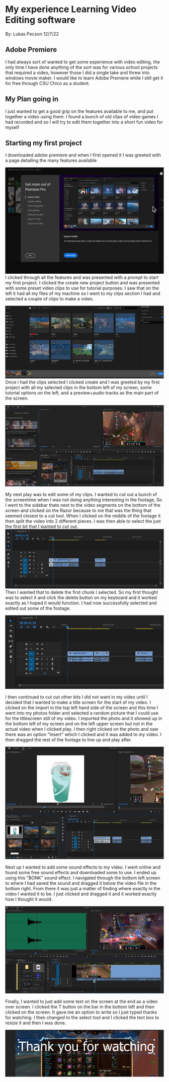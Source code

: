 # My experience Learning Video Editing software
By: Lukas Pecson 12/7/22

## Adobe Premiere
I had always sort of wanted to get some experience with video editing, the only time I have done anything of the sort was for various school projects that required a video, however those I did a single take and threw into windows movie maker. I would like to learn Adobe Premiere while I still get it for free through CSU Chico as a student.

## My Plan going in
I just wanted to get a good grip on the features available to me, and put together a video using them. I found a bunch of old clips of video games I had recorded and so I will try to edit them together into a short fun video for myself

## Starting my first project
I downloaded adobe premiere and when I first opened it I was greeted with a page detailing the many features available

![HomeScreen](PremiereIntroPage.JPG)
I clicked through all the features and was presented with a prompt to start my first project. I clicked the create new project button and was presented with some preset video clips to use for tutorial purposes. I saw that on the left it had all my files of my machine so I went to my clips section I had and selected a couple of clips to make a video.

![HomeScreen](selectedclips.JPG)
Once i had the clips selected I clicked create and I was greeted by my first project with all my selected clips in the bottom left of my screen, some tutorial options on the left, and a preview+audio tracks as the main part of the screen.

![HomeScreen](startingproject.JPG)

My next play was to edit some of my clips. I wanted to cut out a bunch of the screentime when I was not doing anything interesting in the footage, So I went to the sidebar thats next to the video segments on the bottom of the screen and clicked on the Razor because to me that was the thing that seemed closest to a cut tool. When I clicked on the middle of the footage it then split the video into 2 different pieces. I was then able to select the just the first bit that I wanted to cut out.
![HomeScreen](razor.JPG)
Then I wanted that to delete the first chunk I selected. So my first thought was to select it and click the delete button on my keyboard and it worked exactly as I hoped it would function. I had now successfully selected and edited out some of the footage.

![HomeScreen](deleted.JPG)

I then continued to cut out other bits I did not want in my video until I decided that I wanted to make a title screen for the start of my video. I clicked on the import in the top left hand side of the screen and this time I went into my photos folder and selected a random picture that I could use for the titlescreen still of my video. I imported the photo and it showed up in the bottom left of my screen and on the left upper screen but not in the actual video when I clicked play. I then right clicked on the photo and saw there was an option "Insert" which I clicked and it was added to my video. I then dragged the rest of the footage to line up and play after.

![HomeScreen](title.JPG)

Next up I wanted to add some sound effects to my video. I went online and found some free sound effects and downloaded some to use. I ended up using this "BONK" sound effect. I navigated through the bottom left screen to where I had saved the sound and dragged it below the video file in the bottom right. From there it was just a matter of finding where exactly in the video I wanted it to be. I just clicked and dragged it and it worked exactly how I thought it would.

![HomeScreen](Addingaudio.JPG)

Finally, I wanted to just add some text on the screen at the end as a video over screen. I clicked the T button on the bar in the bottom left and then clicked on the screen. It gave me an option to write so I just typed thanks for watching. I then changed to the select tool and I clicked the text box to resize it and then I was done.

![HomeScreen](AddedText.JPG)
